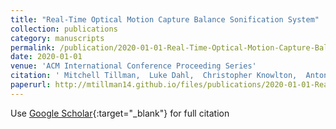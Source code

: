 ```yaml
---
title: "Real-Time Optical Motion Capture Balance Sonification System"
collection: publications
category: manuscripts
permalink: /publication/2020-01-01-Real-Time-Optical-Motion-Capture-Balance-Sonification-System
date: 2020-01-01
venue: 'ACM International Conference Proceeding Series'
citation: ' Mitchell Tillman,  Luke Dahl,  Christopher Knowlton,  Antonia Zaferiou, &quot;Real-Time Optical Motion Capture Balance Sonification System.&quot; ACM International Conference Proceeding Series, 2020.'
paperurl: http://mtillman14.github.io/files/publications/2020-01-01-Real-Time-Optical-Motion-Capture-Balance-Sonification-System.pdf
---
```

Use [Google Scholar](https://scholar.google.com/scholar?q=Real+Time+Optical+Motion+Capture+Balance+Sonification+System){:target="_blank"} for full citation